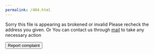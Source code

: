 ```yaml
---
permalink: /404.html
---
```


Sorry this file is appearing as brokened or invalid
Please recheck the address you given.
Or You can contact us through 
<a href="mailto:amalvelloorath+404@gmail.com">mail</a> to take any necessary action

<button onclick="report()">Report complaint</button>

<script>
var browserName = (function (agent) {        switch (true) {
            case agent.indexOf("edge") > -1: return "MS Edge";
            case agent.indexOf("edg/") > -1: return "Edge ( chromium based)";
            case agent.indexOf("opr") > -1 && !!window.opr: return "Opera";
            case agent.indexOf("chrome") > -1 && !!window.chrome: return "Chrome";
            case agent.indexOf("trident") > -1: return "MS IE";
            case agent.indexOf("firefox") > -1: return "Mozilla Firefox";
            case agent.indexOf("safari") > -1: return "Safari";
            default: return "other";
        }
    })(window.navigator.userAgent.toLowerCase());
browserName += "<br> Version : " + navigator.appVersion;
var report404 = "https://docs.google.com/forms/d/e/1FAIpQLSf1yRZ_adkiL6GUpThfkVMCCz4gQOniB8QMH7dSCbS8ACprHg/viewform?usp=pp_url&entry.1149772094=" + window.location.href + "&entry.599624601=" + browserName;

function report() {
  location.href= report404;
}
</script>
